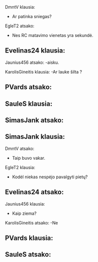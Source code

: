 
DmntV klausia:
- Ar patinka sniegas?

EgleT2 atsako:
- Nes RC matavimo vienetas yra sekundė.

Evelinas24 klausia:
-

Jaunius456 atsako:
-aisku.

KarolisGineitis klausia:
-Ar lauke šilta ?

PVards atsako:
-

SauleS klausia:
-

SimasJank atsako:
-

SimasJank klausia:
-

DmntV atsako:
- Taip buvo vakar.

EgleT2 klausia:
- Kodėl niekas nespėjo pavalgyti pietų?

Evelinas24 atsako:
-

Jaunius456 klausia:
- Kaip ziema?

KarolisGineitis atsako:
-Ne

PVards klausia:
-

SauleS atsako:
-
